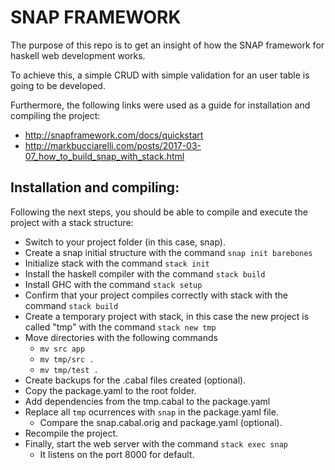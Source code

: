 # SNAP FRAMEWORK 
The purpose of this repo is to get an insight of how the SNAP framework for haskell web development works.

To achieve this, a simple CRUD with simple validation for an user table is going to be developed.

Furthermore, the following links were used as a guide for installation and compiling the project:
- http://snapframework.com/docs/quickstart
- http://markbucciarelli.com/posts/2017-03-07_how_to_build_snap_with_stack.html

## Installation and compiling:

Following the next steps, you should be able to compile and execute the project with a stack structure:
- Switch to your project folder (in this case, snap).
- Create a snap initial structure with the command `snap init barebones`
- Initialize stack with the command `stack init`
- Install the haskell compiler with the command `stack build`
- Install GHC with the command `stack setup`
- Confirm that your project compiles correctly with stack with the command `stack build`
- Create a temporary project with stack, in this case the new project is called "tmp" with the command `stack new tmp`
- Move directories with the following commands 
  - `mv src app` 
  - `mv tmp/src .` 
  - `mv tmp/test .`
- Create backups for the .cabal files created (optional).
- Copy the package.yaml to the root folder.
- Add dependencies from the tmp.cabal to the package.yaml
- Replace all `tmp` ocurrences with `snap` in the package.yaml file.
  - Compare the snap.cabal.orig and package.yaml (optional).
- Recompile the project.
- Finally, start the web server with the command `stack exec snap`
  - It listens on the port 8000 for default.